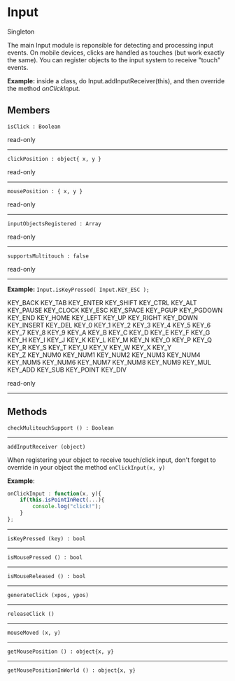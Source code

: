 # Input

<span class="label label-warning">Singleton</span> 

The main Input module is reponsible for detecting and processing input events. On mobile devices, clicks are handled as touches (but work exactly the same).
You can register objects to the input system to receive "touch" events. 


**Example:** inside a class, do Input.addInputReceiver(this), and then override the method _onClickInput_.
    

## Members

    isClick : Boolean			

<span class="label label-danger">read-only</span>

---

    clickPosition : object{ x, y }	

<span class="label label-danger">read-only</span>

---

    mousePosition : { x, y }	

<span class="label label-danger">read-only</span>

---

    inputObjectsRegistered : Array	

<span class="label label-danger">read-only</span>

---

    supportsMultitouch : false	

<span class="label label-danger">read-only</span>

---    

**Example:** `Input.isKeyPressed( Input.KEY_ESC );`

KEY_BACK KEY_TAB KEY_ENTER KEY_SHIFT KEY_CTRL  KEY_ALT  KEY_PAUSE  KEY_CLOCK  KEY_ESC  KEY_SPACE KEY_PGUP KEY_PGDOWN KEY_END KEY_HOME
KEY_LEFT KEY_UP	KEY_RIGHT KEY_DOWN KEY_INSERT KEY_DEL KEY_0	KEY_1 KEY_2 KEY_3 KEY_4	KEY_5 KEY_6	KEY_7 KEY_8	KEY_9 KEY_A	KEY_B KEY_C	
KEY_D KEY_E KEY_F KEY_G	KEY_H KEY_I KEY_J KEY_K	KEY_L KEY_M	KEY_N KEY_O	KEY_P KEY_Q	KEY_R KEY_S	KEY_T KEY_U	KEY_V KEY_W	KEY_X KEY_Y		
KEY_Z KEY_NUM0 KEY_NUM1 KEY_NUM2 KEY_NUM3 KEY_NUM4 KEY_NUM5 KEY_NUM6 KEY_NUM7 KEY_NUM8 KEY_NUM9 KEY_MUL KEY_ADD KEY_SUB KEY_POINT KEY_DIV 

<span class="label label-danger">read-only</span>

---

## Methods	

    checkMulitouchSupport () : Boolean
	
---
	
    addInputReceiver (object)			
	
When registering your object to receive touch/click input, don't forget to override in your object the method `onClickInput(x, y)`

**Example**: 

```js
onClickInput : function(x, y){ 
    if(this.isPointInRect(...){ 
        console.log("click!"); 
    }
};
```
---

    isKeyPressed (key) : bool
	
---
	
    isMousePressed () : bool
	
---	
    
	isMouseReleased () : bool
	
---	

    generateClick (xpos, ypos)

---
	
    releaseClick ()

---	
	
    mouseMoved (x, y)

---	
	
    getMousePosition () : object{x, y}

---
	
    getMousePositionInWorld () : object{x, y}
